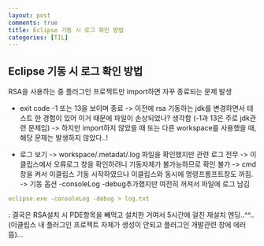 ```yaml
---
layout: post
comments: true
title: Eclipse 기동 시 로그 확인 방법
categories: [TIL]
---
```



## Eclipse 기동 시 로그 확인 방법

RSA을 사용하는 중 플러그인 프로젝트만 import하면 자꾸 종료되는 문제 발생

- exit code -1 또는 13을 보이며 종료 
 -> 이전에 rsa 기동하는 jdk를 변경하면서 테스트 한 경험이 있어 이거 때문에 파일이 손상되었나? 생각함 (-1과 13은 주로 jdk관련 문제임)
 -> 하지만 import하지 않았을 때 또는 다른 workspace를 사용했을 때, 해당 문제는 발생하지 않았다..!

- 로그 보기
 -> workspace/.metadat/.log 파일을 확인했지만 관련 로그 전무
 -> 이클립스에서 오류로그 창을 확인하려니 기동자체가 불가능하므로 확인 불가
 -> cmd창을 켜서 이클립스 기동 시작하였으나 이클립스와 동시에 명령프롬프트창도 꺼짐.
 -> 기동 옵션 -consoleLog -debug추가했지만 여전히 꺼져서 파일에 로그 남김
```yaml
eclipse.exe -consoleLog -debug > log.txt
```

: 결국은 RSA설치 시 PDE항목을 빼먹고 설치한 거여서 5시간에 걸친 재설치 엔딩..^^..(이클립스 내 플러그인 프로젝트 자체가 생성이 안되고 플러그인 개발관련 창에 에러 뜸)...
